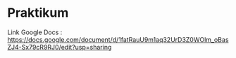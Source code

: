 # Praktikum

Link Google Docs : https://docs.google.com/document/d/1fatRauU9m1aq32UrD3Z0WOlm_oBasZJ4-Sx79cR9RJ0/edit?usp=sharing

